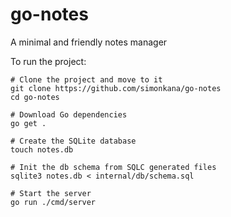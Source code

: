 # go-notes

A minimal and friendly notes manager

To run the project:

```
# Clone the project and move to it
git clone https://github.com/simonkana/go-notes
cd go-notes

# Download Go dependencies
go get .

# Create the SQLite database
touch notes.db

# Init the db schema from SQLC generated files
sqlite3 notes.db < internal/db/schema.sql

# Start the server
go run ./cmd/server
```
